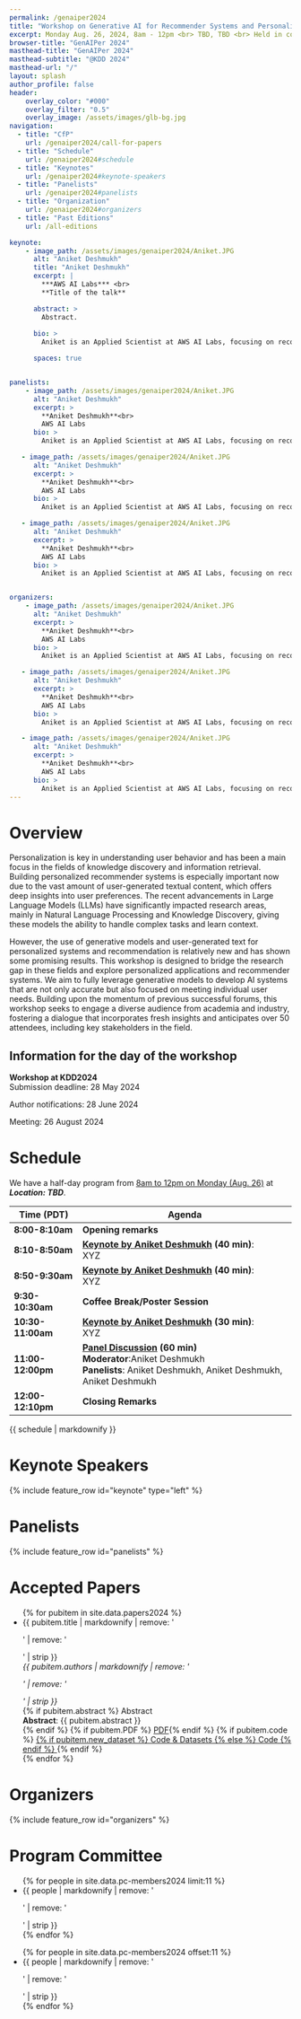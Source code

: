 ```yaml
---
permalink: /genaiper2024
title: "Workshop on Generative AI for Recommender Systems and Personalization <br>(2024)"
excerpt: Monday Aug. 26, 2024, 8am - 12pm <br> TBD, TBD <br> Held in conjunction with <a href="https://kdd.org/kdd2024/">KDD 2024</a>
browser-title: "GenAIPer 2024"
masthead-title: "GenAIPer 2024"
masthead-subtitle: "@KDD 2024"
masthead-url: "/"
layout: splash
author_profile: false
header:
    overlay_color: "#000"
    overlay_filter: "0.5"
    overlay_image: /assets/images/glb-bg.jpg
navigation:
  - title: "CfP"
    url: /genaiper2024/call-for-papers
  - title: "Schedule"
    url: /genaiper2024#schedule
  - title: "Keynotes"
    url: /genaiper2024#keynote-speakers
  - title: "Panelists"
    url: /genaiper2024#panelists
  - title: "Organization"
    url: /genaiper2024#organizers
  - title: "Past Editions"
    url: /all-editions

keynote: 
    - image_path: /assets/images/genaiper2024/Aniket.JPG
      alt: "Aniket Deshmukh"
      title: "Aniket Deshmukh"
      excerpt: |
        ***AWS AI Labs*** <br>
        **Title of the talk**

      abstract: >
        Abstract.
      
      bio: >
        Aniket is an Applied Scientist at AWS AI Labs, focusing on recommendation systems and large language models. Previously, as a Senior Applied Scientist at Microsoft AI and Research, he contributed to Microsoft Advertising by working on multimedia ads, smart campaigns, and auto-bidding projects. Aniket earned his PhD in Electrical and Computer Engineering from the University of Michigan, Ann Arbor, focusing on domain generalization and reinforcement learning. He is an active contributor to the academic community, regularly reviewing for conferences such as NeurIPS, ICML, CVPR, AISTATS, and JMLR, and has been recognized as a top reviewer at NeurIPS in 2021 and 2023, as well as AISTATS in 2022. Aniket has experience in organizing workshops at conferences like ICLR and WWW.

      spaces: true


panelists:
    - image_path: /assets/images/genaiper2024/Aniket.JPG
      alt: "Aniket Deshmukh"
      excerpt: >
        **Aniket Deshmukh**<br>
        AWS AI Labs
      bio: >
        Aniket is an Applied Scientist at AWS AI Labs, focusing on recommendation systems and large language models. Previously, as a Senior Applied Scientist at Microsoft AI and Research, he contributed to Microsoft Advertising by working on multimedia ads, smart campaigns, and auto-bidding projects. Aniket earned his PhD in Electrical and Computer Engineering from the University of Michigan, Ann Arbor, focusing on domain generalization and reinforcement learning. He is an active contributor to the academic community, regularly reviewing for conferences such as NeurIPS, ICML, CVPR, AISTATS, and JMLR, and has been recognized as a top reviewer at NeurIPS in 2021 and 2023, as well as AISTATS in 2022. Aniket has experience in organizing workshops at conferences like ICLR and WWW.

   - image_path: /assets/images/genaiper2024/Aniket.JPG
      alt: "Aniket Deshmukh"
      excerpt: >
        **Aniket Deshmukh**<br>
        AWS AI Labs
      bio: >
        Aniket is an Applied Scientist at AWS AI Labs, focusing on recommendation systems and large language models. Previously, as a Senior Applied Scientist at Microsoft AI and Research, he contributed to Microsoft Advertising by working on multimedia ads, smart campaigns, and auto-bidding projects. Aniket earned his PhD in Electrical and Computer Engineering from the University of Michigan, Ann Arbor, focusing on domain generalization and reinforcement learning. He is an active contributor to the academic community, regularly reviewing for conferences such as NeurIPS, ICML, CVPR, AISTATS, and JMLR, and has been recognized as a top reviewer at NeurIPS in 2021 and 2023, as well as AISTATS in 2022. Aniket has experience in organizing workshops at conferences like ICLR and WWW.

   - image_path: /assets/images/genaiper2024/Aniket.JPG
      alt: "Aniket Deshmukh"
      excerpt: >
        **Aniket Deshmukh**<br>
        AWS AI Labs
      bio: >
        Aniket is an Applied Scientist at AWS AI Labs, focusing on recommendation systems and large language models. Previously, as a Senior Applied Scientist at Microsoft AI and Research, he contributed to Microsoft Advertising by working on multimedia ads, smart campaigns, and auto-bidding projects. Aniket earned his PhD in Electrical and Computer Engineering from the University of Michigan, Ann Arbor, focusing on domain generalization and reinforcement learning. He is an active contributor to the academic community, regularly reviewing for conferences such as NeurIPS, ICML, CVPR, AISTATS, and JMLR, and has been recognized as a top reviewer at NeurIPS in 2021 and 2023, as well as AISTATS in 2022. Aniket has experience in organizing workshops at conferences like ICLR and WWW.


organizers:
    - image_path: /assets/images/genaiper2024/Aniket.JPG
      alt: "Aniket Deshmukh"
      excerpt: >
        **Aniket Deshmukh**<br>
        AWS AI Labs
      bio: >
        Aniket is an Applied Scientist at AWS AI Labs, focusing on recommendation systems and large language models. Previously, as a Senior Applied Scientist at Microsoft AI and Research, he contributed to Microsoft Advertising by working on multimedia ads, smart campaigns, and auto-bidding projects. Aniket earned his PhD in Electrical and Computer Engineering from the University of Michigan, Ann Arbor, focusing on domain generalization and reinforcement learning. He is an active contributor to the academic community, regularly reviewing for conferences such as NeurIPS, ICML, CVPR, AISTATS, and JMLR, and has been recognized as a top reviewer at NeurIPS in 2021 and 2023, as well as AISTATS in 2022. Aniket has experience in organizing workshops at conferences like ICLR and WWW.

   - image_path: /assets/images/genaiper2024/Aniket.JPG
      alt: "Aniket Deshmukh"
      excerpt: >
        **Aniket Deshmukh**<br>
        AWS AI Labs
      bio: >
        Aniket is an Applied Scientist at AWS AI Labs, focusing on recommendation systems and large language models. Previously, as a Senior Applied Scientist at Microsoft AI and Research, he contributed to Microsoft Advertising by working on multimedia ads, smart campaigns, and auto-bidding projects. Aniket earned his PhD in Electrical and Computer Engineering from the University of Michigan, Ann Arbor, focusing on domain generalization and reinforcement learning. He is an active contributor to the academic community, regularly reviewing for conferences such as NeurIPS, ICML, CVPR, AISTATS, and JMLR, and has been recognized as a top reviewer at NeurIPS in 2021 and 2023, as well as AISTATS in 2022. Aniket has experience in organizing workshops at conferences like ICLR and WWW.

   - image_path: /assets/images/genaiper2024/Aniket.JPG
      alt: "Aniket Deshmukh"
      excerpt: >
        **Aniket Deshmukh**<br>
        AWS AI Labs
      bio: >
        Aniket is an Applied Scientist at AWS AI Labs, focusing on recommendation systems and large language models. Previously, as a Senior Applied Scientist at Microsoft AI and Research, he contributed to Microsoft Advertising by working on multimedia ads, smart campaigns, and auto-bidding projects. Aniket earned his PhD in Electrical and Computer Engineering from the University of Michigan, Ann Arbor, focusing on domain generalization and reinforcement learning. He is an active contributor to the academic community, regularly reviewing for conferences such as NeurIPS, ICML, CVPR, AISTATS, and JMLR, and has been recognized as a top reviewer at NeurIPS in 2021 and 2023, as well as AISTATS in 2022. Aniket has experience in organizing workshops at conferences like ICLR and WWW.
---
```



<!-- <div class="notice--info">
  <!-- <h4 class="no_toc">Notice Headline:</h4> ~~>
  {{ notice-text | markdownify }}
</div> -->

<script>
if (!sessionStorage.getItem('timezone')) {
  var tz = jstz.determine() || 'UTC';
  sessionStorage.setItem('timezone', tz.name());
}
var currTz = sessionStorage.getItem('timezone');
var startTime = moment("2024-04-26T08:45:00Z");
var tzTime = startTime.tz(currTz)
</script>

# Overview
Personalization is key in understanding user behavior and has been a main focus in the fields of knowledge discovery and information retrieval. Building personalized recommender systems is especially important now due to the vast amount of user-generated textual content, which offers deep insights into user preferences. The recent advancements in Large Language Models (LLMs) have significantly impacted research areas, mainly in Natural Language Processing and Knowledge Discovery, giving these models the ability to handle complex tasks and learn context.

However, the use of generative models and user-generated text for personalized systems and recommendation is relatively new and has shown some promising results. This workshop is designed to bridge the research gap in these fields and explore personalized applications and recommender systems. We aim to fully leverage generative models to develop AI systems that are not only accurate but also focused on meeting individual user needs. Building upon the momentum of previous successful forums, this workshop seeks to engage a diverse audience from academia and industry, fostering a dialogue that incorporates fresh insights and anticipates over 50 attendees, including key stakeholders in the field. 

## Information for the day of the workshop

**Workshop at KDD2024**    
Submission deadline: 28 May 2024

Author notifications: 28 June 2024

Meeting: 26 August 2024

# Schedule

We have a half-day program from <u>8am to 12pm on Monday (Aug. 26)</u> at ***Location: TBD***. 

| Time (PDT) | Agenda |
| ----------------- | ------------ |
| **8:00-8:10am**    | **Opening remarks** |
| **8:10-8:50am**    | **[Keynote by Aniket Deshmukh](#Aniket+Deshmukh) (40 min)**: <br> XYZ |
| **8:50-9:30am**    | **[Keynote by Aniket Deshmukh](#Aniket+Deshmukh) (40 min)**: <br> XYZ |
| **9:30-10:30am**    | **Coffee Break/Poster Session** |
| **10:30-11:00am**    | **[Keynote by Aniket Deshmukh](#Aniket+Deshmukh) (30 min)**: <br> XYZ |
| **11:00-12:00pm**    | **[Panel Discussion](#panelists) (60 min)**<br>**Moderator**:Aniket Deshmukh<br>**Panelists**: Aniket Deshmukh, Aniket Deshmukh, Aniket Deshmukh|
| **12:00-12:10pm**    | **Closing Remarks** |

<div class="small">
{{ schedule | markdownify }}
</div>


# Keynote Speakers
{% include feature_row id="keynote" type="left" %}

# Panelists
{% include feature_row id="panelists" %}


# Accepted Papers
<ul>
{% for pubitem in site.data.papers2024 %}
    <li> {{ pubitem.title | markdownify | remove: '<p>' | remove: '</p>' | strip }} <br>
    <div class="small">
    <i> {{ pubitem.authors | markdownify | remove: '<p>' | remove: '</p>' | strip }} </i> 
    </div>
    {% if pubitem.abstract %} 
    <a class="btn btn--small btn--info collapsible">Abstract</a> 
    <div class="btn-content small">
        <b>Abstract</b>: {{ pubitem.abstract }}
    </div>
    {% endif %}
    {% if pubitem.PDF %} <a href="{{ pubitem.PDF }}" class="btn btn--small btn--info">PDF</a>{% endif %}
    {% if pubitem.code %} <a href="{{ pubitem.code }}" class="btn btn--small btn--info">
    {% if pubitem.new_dataset %} Code & Datasets {% else %} Code {% endif %} </a>{% endif %}
    </li>
{% endfor %}
</ul>

# Organizers
{% include feature_row id="organizers" %}

# Program Committee
<div class="small row-two-columns">
<div class="column-half">
<ul>
{% for people in site.data.pc-members2024 limit:11 %}
<li>{{ people | markdownify | remove: '<p>' | remove: '</p>' | strip }} </li>
{% endfor %}
</ul>
</div>
<div class="column-half">
<ul>
{% for people in site.data.pc-members2024 offset:11 %}
<li>{{ people | markdownify | remove: '<p>' | remove: '</p>' | strip }} </li>
{% endfor %}
</ul>
</div>
</div>

<script>
    var coll = document.getElementsByClassName("collapsible");
    var i;

    for (i = 0; i < coll.length; i++) {
    coll[i].addEventListener("click", function() {
        this.classList.toggle("active");
        var content = this.nextElementSibling;
        if (content.style.display === "block") {
        content.style.display = "none";
        } else {
        content.style.display = "block";
        }
    });
    }
</script>
